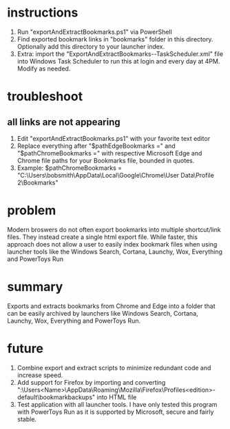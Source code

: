 # instructions
1. Run "exportAndExtractBookmarks.ps1" via PowerShell
2. Find exported bookmark links in "bookmarks" folder in this directory. Optionally add this directory to your launcher index.
3. Extra: import the "ExportAndExtractBookmarks--TaskScheduler.xml" file into Windows Task Scheduler to run this at login and every day at 4PM. Modify as needed.

# troubleshoot
## all links are not appearing
1. Edit "exportAndExtractBookmarks.ps1" with your favorite text editor
2. Replace everything after "$pathEdgeBookmarks =" and "$pathChromeBookmarks =" with respective Microsoft Edge and Chrome file paths for your Bookmarks file, bounded in quotes.
3. Example: $pathChromeBookmarks = "C:\Users\bobsmith\AppData\Local\Google\Chrome\User Data\Profile 2\Bookmarks"

# problem
Modern broswers do not often export bookmarks into multiple shortcut/link files. They instead create a single html export file. While faster, this approach does not allow a user to easily index bookmark files when using launcher tools like the Windows Search, Cortana, Launchy, Wox, Everything and PowerToys Run 

# summary
Exports and extracts bookmarks from Chrome and Edge into a folder that can be easily archived by launchers like Windows Search, Cortana, Launchy, Wox, Everything and PowerToys Run.

# future
1. Combine export and extract scripts to minimize redundant code and increase speed.
2. Add support for Firefox by importing and converting "<Drive>:\Users\<Name>\AppData\Roaming\Mozilla\Firefox\Profiles\<edition>-default\bookmarkbackups" into HTML file
3. Test application with all launcher tools. I have only tested this program with PowerToys Run as it is supported by Microsoft, secure and fairly stable.
